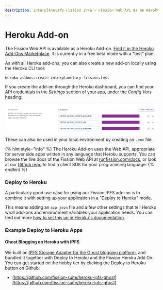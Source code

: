 ```yaml
---
description: Interplanetary Fission IPFS - Fission Web API as an Heroku Add-on
---
```


# Heroku Add-on

The Fission Web API is available as a Heroku Add-on. [Find it in the Heroku Add-Ons Marketplace](https://elements.heroku.com/addons/interplanetary-fission). It is currently in a free beta mode with a "test" plan. 

As with all Heroku add-ons, you can also create a new add-on locally using the Heroku CLI tool:

```text
heroku addons:create interplanetary-fission:test
```

If you create the add-on through the Heroku dashboard, you can find your API credentials in the _Settings_ section of your app, under the _Config Vars_ heading:

![](../.gitbook/assets/heroku_config_vars.png)

These can also be used in your local environment by creating an `.env` file.

{% hint style="info" %}
The Heroku Add-on uses the Web API, appropriate for server side apps written in any language that Heroku supports. You can browse the live docs of the Fission Web API at [runfission.com/docs](https://runfission.com/docs), or look at our [Github repo](https://github.com/fission-suite) to find a client SDK for your programming language.
{% endhint %}

### Deploy to Heroku

A particularly good use case for using our Fission IPFS add-on is to combine it with setting up your application in a "Deploy to Heroku" mode.

This means adding an `app.json` file and a few other settings that tell Heroku what add-ons and environment variables your application needs. You can find out more [how to set this up in Heroku's documentation](https://devcenter.heroku.com/articles/heroku-button).

### Example Deploy to Heroku Apps

#### Ghost Blogging on Heroku with IPFS

We built an [IPFS Storage Adapter for the Ghost blogging platform](https://github.com/fission-suite/ghost-storage-adapter-ipfs), and bundled it together with Deploy to Heroku and the Fission Heroku Add On. You can get started on the hobby tier by clicking the Deploy to Heroku button on Github:

* [https://github.com/fission-suite/heroku-ipfs-ghost](https://github.com/fission-suite/heroku-ipfs-ghost)

